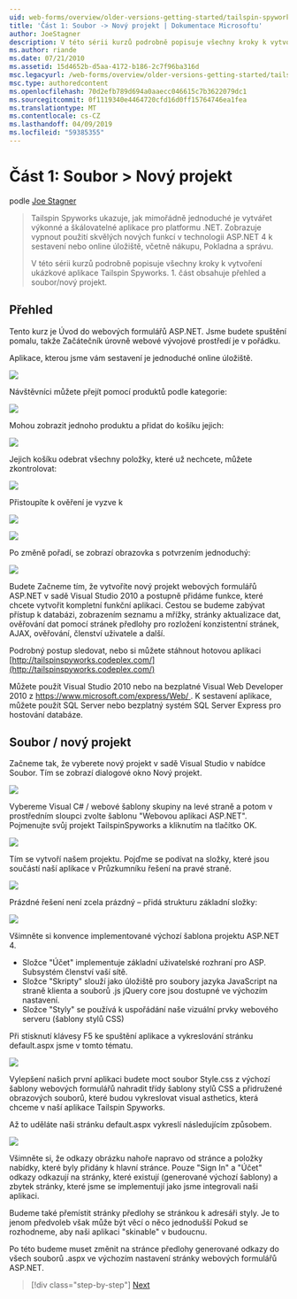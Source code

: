 ```yaml
---
uid: web-forms/overview/older-versions-getting-started/tailspin-spyworks/tailspin-spyworks-part-1
title: 'Část 1: Soubor -> Nový projekt | Dokumentace Microsoftu'
author: JoeStagner
description: V této sérii kurzů podrobně popisuje všechny kroky k vytvoření ukázkové aplikace Tailspin Spyworks. 1. část obsahuje přehled a soubor/nový projekt.
ms.author: riande
ms.date: 07/21/2010
ms.assetid: 15d4652b-d5aa-4172-b186-2c7f96ba316d
msc.legacyurl: /web-forms/overview/older-versions-getting-started/tailspin-spyworks/tailspin-spyworks-part-1
msc.type: authoredcontent
ms.openlocfilehash: 70d2efb789d694a0aaecc046615c7b3622079dc1
ms.sourcegitcommit: 0f1119340e4464720cfd16d0ff15764746ea1fea
ms.translationtype: MT
ms.contentlocale: cs-CZ
ms.lasthandoff: 04/09/2019
ms.locfileid: "59385355"
---
```

# <a name="part-1-file--new-project"></a>Část 1: Soubor > Nový projekt

podle [Joe Stagner](https://github.com/JoeStagner)

> Tailspin Spyworks ukazuje, jak mimořádně jednoduché je vytvářet výkonné a škálovatelné aplikace pro platformu .NET. Zobrazuje vypnout použití skvělých nových funkcí v technologii ASP.NET 4 k sestavení nebo online úložiště, včetně nákupu, Pokladna a správu.
> 
> V této sérii kurzů podrobně popisuje všechny kroky k vytvoření ukázkové aplikace Tailspin Spyworks. 1. část obsahuje přehled a soubor/nový projekt.


## <a id="_Toc260221666"></a>  Přehled

Tento kurz je Úvod do webových formulářů ASP.NET. Jsme budete spuštění pomalu, takže Začátečník úrovně webové vývojové prostředí je v pořádku.

Aplikace, kterou jsme vám sestavení je jednoduché online úložiště.

![](tailspin-spyworks-part-1/_static/image1.jpg)


Návštěvníci můžete přejít pomocí produktů podle kategorie:

![](tailspin-spyworks-part-1/_static/image2.jpg)

Mohou zobrazit jednoho produktu a přidat do košíku jejich:

![](tailspin-spyworks-part-1/_static/image3.jpg)

Jejich košíku odebrat všechny položky, které už nechcete, můžete zkontrolovat:

![](tailspin-spyworks-part-1/_static/image4.jpg)

Přistoupíte k ověření je vyzve k

![](tailspin-spyworks-part-1/_static/image5.jpg)

![](tailspin-spyworks-part-1/_static/image6.jpg)

Po změně pořadí, se zobrazí obrazovka s potvrzením jednoduchý:

![](tailspin-spyworks-part-1/_static/image7.jpg)


Budete Začneme tím, že vytvoříte nový projekt webových formulářů ASP.NET v sadě Visual Studio 2010 a postupně přidáme funkce, které chcete vytvořit kompletní funkční aplikaci. Cestou se budeme zabývat přístup k databázi, zobrazením seznamu a mřížky, stránky aktualizace dat, ověřování dat pomocí stránek předlohy pro rozložení konzistentní stránek, AJAX, ověřování, členství uživatele a další.

Podrobný postup sledovat, nebo si můžete stáhnout hotovou aplikaci [http://tailspinspyworks.codeplex.com/](http://tailspinspyworks.codeplex.com/)

Můžete použít Visual Studio 2010 nebo na bezplatné Visual Web Developer 2010 z [ https://www.microsoft.com/express/Web/ ](https://www.microsoft.com/express/Web/). K sestavení aplikace, můžete použít SQL Server nebo bezplatný systém SQL Server Express pro hostování databáze.

## <a id="_Toc260221667"></a>  Soubor / nový projekt

Začneme tak, že vyberete nový projekt v sadě Visual Studio v nabídce Soubor. Tím se zobrazí dialogové okno Nový projekt.

![](tailspin-spyworks-part-1/_static/image8.jpg)

Vybereme Visual C# / webové šablony skupiny na levé straně a potom v prostředním sloupci zvolte šablonu "Webovou aplikaci ASP.NET". Pojmenujte svůj projekt TailspinSpyworks a kliknutím na tlačítko OK.

![](tailspin-spyworks-part-1/_static/image9.jpg)

Tím se vytvoří našem projektu. Pojďme se podívat na složky, které jsou součástí naší aplikace v Průzkumníku řešení na pravé straně.

![](tailspin-spyworks-part-1/_static/image10.jpg)

Prázdné řešení není zcela prázdný – přidá strukturu základní složky:

![](tailspin-spyworks-part-1/_static/image1.png)

Všimněte si konvence implementované výchozí šablona projektu ASP.NET 4.

- Složce "Účet" implementuje základní uživatelské rozhraní pro ASP. Subsystém členství vaší sítě.
- Složce "Skripty" slouží jako úložiště pro soubory jazyka JavaScript na straně klienta a souborů .js jQuery core jsou dostupné ve výchozím nastavení.
- Složce "Styly" se používá k uspořádání naše vizuální prvky webového serveru (šablony stylů CSS)

Při stisknutí klávesy F5 ke spuštění aplikace a vykreslování stránku default.aspx jsme v tomto tématu.

![](tailspin-spyworks-part-1/_static/image11.jpg)

Vylepšení našich první aplikaci budete moct soubor Style.css z výchozí šablony webových formulářů nahradit třídy šablony stylů CSS a přidružené obrazových souborů, které budou vykreslovat visual asthetics, která chceme v naší aplikace Tailspin Spyworks.

Až to uděláte naši stránku default.aspx vykreslí následujícím způsobem.

![](tailspin-spyworks-part-1/_static/image12.jpg)

Všimněte si, že odkazy obrázku nahoře napravo od stránce a položky nabídky, které byly přidány k hlavní stránce. Pouze "Sign In" a "Účet" odkazy odkazují na stránky, které existují (generované výchozí šablony) a zbytek stránky, které jsme se implementují jako jsme integrovali naši aplikaci.

Budeme také přemístit stránky předlohy se stránkou k adresáři styly. Je to jenom předvoleb však může být věcí o něco jednodušší Pokud se rozhodneme, aby naši aplikaci "skinable" v budoucnu.

Po této budeme muset změnit na stránce předlohy generované odkazy do všech souborů .aspx ve výchozím nastavení stránky webových formulářů ASP.NET.

> [!div class="step-by-step"]
> [Next](tailspin-spyworks-part-2.md)

